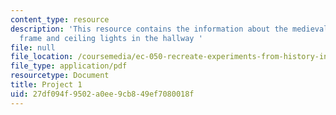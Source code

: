 ```yaml
---
content_type: resource
description: 'This resource contains the information about the medieval drawing, picture
  frame and ceiling lights in the hallway '
file: null
file_location: /coursemedia/ec-050-recreate-experiments-from-history-inform-the-future-from-the-past-galileo-january-iap-2010/27df094f9502a0ee9cb849ef7080018f_MITEC_050IAP10_pro01.pdf
file_type: application/pdf
resourcetype: Document
title: Project 1
uid: 27df094f-9502-a0ee-9cb8-49ef7080018f
---
```

